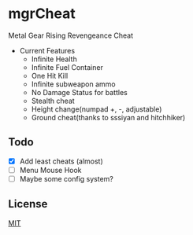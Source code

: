 # mgrCheat
Metal Gear Rising Revengeance Cheat

- Current Features
    - Infinite Health
    - Infinite Fuel Container
    - One Hit Kill
    - Infinite subweapon ammo
    - No Damage Status for battles
    - Stealth cheat
    - Height change(numpad +, -, adjustable)
    - Ground cheat(thanks to sssiyan and hitchhiker)
    
## Todo
 - [x] Add least cheats (almost)
 - [ ] Menu Mouse Hook
 - [ ] Maybe some config system?

## License
[MIT](https://choosealicense.com/licenses/mit/)
